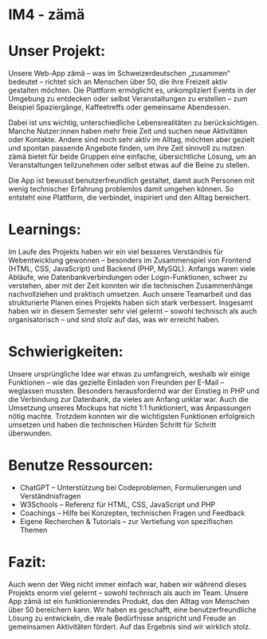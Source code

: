 # IM4 - zämä
# Unser Projekt:
Unsere Web-App zämä – was im Schweizerdeutschen „zusammen“ bedeutet – richtet sich an Menschen über 50, die ihre Freizeit aktiv gestalten möchten. Die Plattform ermöglicht es, unkompliziert Events in der Umgebung zu entdecken oder selbst Veranstaltungen zu erstellen – zum Beispiel Spaziergänge, Kaffeetreffs oder gemeinsame Abendessen.

Dabei ist uns wichtig, unterschiedliche Lebensrealitäten zu berücksichtigen. Manche Nutzer:innen haben mehr freie Zeit und suchen neue Aktivitäten oder Kontakte. Andere sind noch sehr aktiv im Alltag, möchten aber gezielt und spontan passende Angebote finden, um ihre Zeit sinnvoll zu nutzen. zämä bietet für beide Gruppen eine einfache, übersichtliche Lösung, um an Veranstaltungen teilzunehmen oder selbst etwas auf die Beine zu stellen.

Die App ist bewusst benutzerfreundlich gestaltet, damit auch Personen mit wenig technischer Erfahrung problemlos damit umgehen können. So entsteht eine Plattform, die verbindet, inspiriert und den Alltag bereichert.

# Learnings:
Im Laufe des Projekts haben wir ein viel besseres Verständnis für Webentwicklung gewonnen – besonders im Zusammenspiel von Frontend (HTML, CSS, JavaScript) und Backend (PHP, MySQL). Anfangs waren viele Abläufe, wie Datenbankverbindungen oder Login-Funktionen, schwer zu verstehen, aber mit der Zeit konnten wir die technischen Zusammenhänge nachvollziehen und praktisch umsetzen. Auch unsere Teamarbeit und das strukturierte Planen eines Projekts haben sich stark verbessert. Insgesamt haben wir in diesem Semester sehr viel gelernt – sowohl technisch als auch organisatorisch – und sind stolz auf das, was wir erreicht haben.

# Schwierigkeiten:
Unsere ursprüngliche Idee war etwas zu umfangreich, weshalb wir einige Funktionen – wie das gezielte Einladen von Freunden per E-Mail – weglassen mussten. Besonders herausfordernd war der Einstieg in PHP und die Verbindung zur Datenbank, da vieles am Anfang unklar war. Auch die Umsetzung unseres Mockups hat nicht 1:1 funktioniert, was Anpassungen nötig machte. Trotzdem konnten wir die wichtigsten Funktionen erfolgreich umsetzen und haben die technischen Hürden Schritt für Schritt überwunden.

# Benutze Ressourcen:
- ChatGPT – Unterstützung bei Codeproblemen, Formulierungen und Verständnisfragen
- W3Schools – Referenz für HTML, CSS, JavaScript und PHP
- Coachings – Hilfe bei Konzepten, technischen Fragen und Feedback
- Eigene Recherchen & Tutorials – zur Vertiefung von spezifischen Themen

# Fazit:
Auch wenn der Weg nicht immer einfach war, haben wir während dieses Projekts enorm viel gelernt – sowohl technisch als auch im Team. Unsere App zämä ist ein funktionierendes Produkt, das den Alltag von Menschen über 50 bereichern kann. Wir haben es geschafft, eine benutzerfreundliche Lösung zu entwickeln, die reale Bedürfnisse anspricht und Freude an gemeinsamen Aktivitäten fördert. Auf das Ergebnis sind wir wirklich stolz.


  
